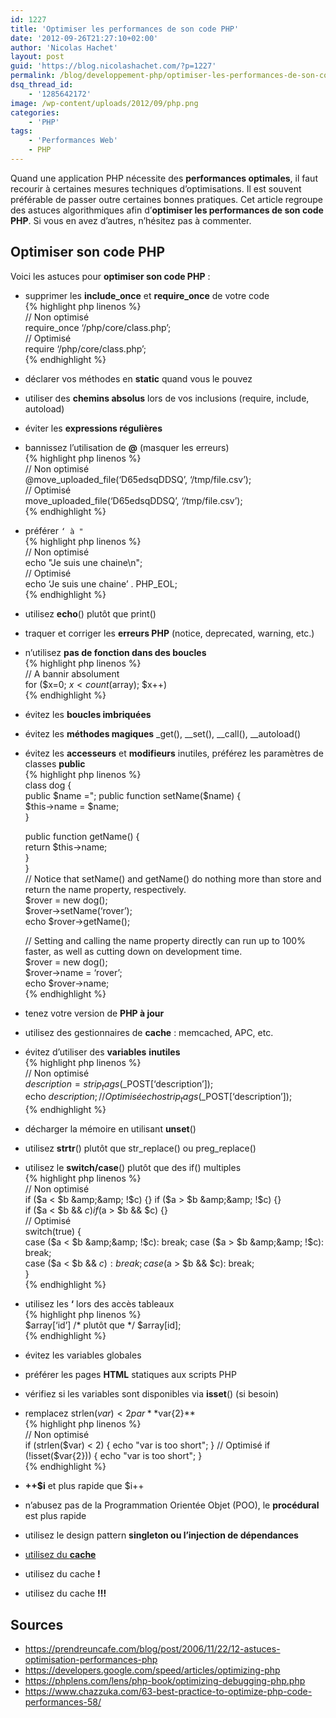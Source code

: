 ```yaml
---
id: 1227
title: 'Optimiser les performances de son code PHP'
date: '2012-09-26T21:27:10+02:00'
author: 'Nicolas Hachet'
layout: post
guid: 'https://blog.nicolashachet.com/?p=1227'
permalink: /blog/developpement-php/optimiser-les-performances-de-son-code-php/
dsq_thread_id:
    - '1285642172'
image: /wp-content/uploads/2012/09/php.png
categories:
    - 'PHP'
tags:
    - 'Performances Web'
    - PHP
---
```


Quand une application PHP nécessite des **performances optimales**, il faut recourir à certaines mesures techniques d’optimisations. Il est souvent préférable de passer outre certaines bonnes pratiques. Cet article regroupe des astuces algorithmiques afin d’**optimiser les performances de son code PHP**. Si vous en avez d’autres, n’hésitez pas à commenter.

## Optimiser son code PHP

Voici les astuces pour **optimiser son code PHP** :

- supprimer les **include_once** et **require_once** de votre code  
    {% highlight php linenos %}  
    // Non optimisé  
    require_once ‘/php/core/class.php’;  
    // Optimisé  
    require ‘/php/core/class.php’;  
    {% endhighlight %}
- déclarer vos méthodes en **static** quand vous le pouvez
- utiliser des **chemins absolus** lors de vos inclusions (require, include, autoload)
- éviter les **expressions régulières**
- bannissez l’utilisation de **@** (masquer les erreurs)  
    {% highlight php linenos %}  
    // Non optimisé  
    @move_uploaded_file(‘D65edsqDDSQ’, ‘/tmp/file.csv’);  
    // Optimisé  
    move_uploaded_file(‘D65edsqDDSQ’, ‘/tmp/file.csv’);  
    {% endhighlight %}
- préférer `‘ à "`   
    {% highlight php linenos %}  
    // Non optimisé  
    echo "Je suis une chaine\\n";  
    // Optimisé  
    echo ‘Je suis une chaine’ . PHP_EOL;  
    {% endhighlight %}
- utilisez **echo**() plutôt que print()
- traquer et corriger les **erreurs PHP** (notice, deprecated, warning, etc.)
- n’utilisez **pas de fonction dans des boucles**  
    {% highlight php linenos %}  
    // A bannir absolument  
    for ($x=0; $x < count($array); $x++)  
    {% endhighlight %}
- évitez les **boucles imbriquées**
- évitez les **méthodes magiques** _get(), __set(), __call(), __autoload()
- évitez les **accesseurs** et **modifieurs** inutiles, préférez les paramètres de classes **public**  
    {% highlight php linenos %}  
    class dog {  
     public $name =";  public function setName($name) {  
     $this->name = $name;  
     }
    
     public function getName() {  
     return $this->name;  
     }  
    }  
    // Notice that setName() and getName() do nothing more than store and return the name property, respectively.  
    $rover = new dog();  
    $rover->setName(‘rover’);  
    echo $rover->getName();
    
    // Setting and calling the name property directly can run up to 100% faster, as well as cutting down on development time.  
    $rover = new dog();  
    $rover->name = ‘rover’;  
    echo $rover->name;  
    {% endhighlight %}
- tenez votre version de **PHP à jour**
- utilisez des gestionnaires de **cache** : memcached, APC, etc.
- évitez d’utiliser des **variables** **inutiles**  
    {% highlight php linenos %}  
    // Non optimisé  
    $description = strip_tags($_POST[‘description’]);  
    echo $description;  
    // Optimisé  
    echo strip_tags($_POST[‘description’]);  
    {% endhighlight %}
- décharger la mémoire en utilisant **unset**()
- utilisez **strtr**() plutôt que str_replace() ou preg_replace()
- utilisez le **switch/case**() plutôt que des if() multiples  
    {% highlight php linenos %}  
    // Non optimisé  
    if ($a < $b &amp;&amp; !$c) {} if ($a > $b &amp;&amp; !$c) {}  
    if ($a < $b &amp;&amp; $c) {} if ($a > $b &amp;&amp; $c) {}  
    // Optimisé  
    switch(true) {  
     case ($a < $b &amp;&amp; !$c): break; case ($a > $b &amp;&amp; !$c): break;  
     case ($a < $b &amp;&amp; $c): break; case ($a > $b &amp;&amp; $c): break;  
    }  
    {% endhighlight %}
- utilisez les **‘** lors des accès tableaux  
    {% highlight php linenos %}  
    $array[‘id’] /* plutôt que \*/ $array[id];  
    {% endhighlight %}
- évitez les variables globales
- préférer les pages **HTML** statiques aux scripts PHP
- vérifiez si les variables sont disponibles via **isset**() (si besoin)
- remplacez strlen($var) < 2 par **$var{2}**  
    {% highlight php linenos %}  
    // Non optimisé  
    if (strlen($var) < 2) { echo "var is too short"; }  
    // Optimisé  
    if (!isset($var{2})) { echo "var is too short"; }  
    {% endhighlight %}
- **++$i** et plus rapide que $i++
- n’abusez pas de la Programmation Orientée Objet (POO), le **procédural** est plus rapide
- utilisez le design pattern **singleton ou l’injection de dépendances**
- [utilisez du **cache**](https://www.nicolashachet.com/blog/gestion-de-caches/optimisation-web-php-des-caches-a-tous-les-niveaux/ "Optimisation Web PHP : des caches à tous les niveaux")
- utilisez du cache **!**
- utilisez du cache **!!!**

## Sources

- <https://prendreuncafe.com/blog/post/2006/11/22/12-astuces-optimisation-performances-php>  
- <https://developers.google.com/speed/articles/optimizing-php>  
- <https://phplens.com/lens/php-book/optimizing-debugging-php.php>  
- <https://www.chazzuka.com/63-best-practice-to-optimize-php-code-performances-58/>
